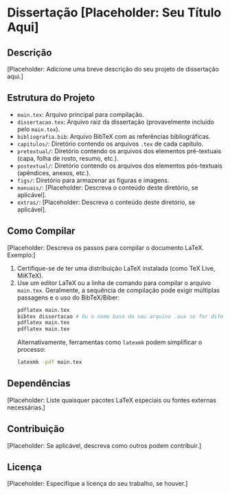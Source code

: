 # Dissertação [Placeholder: Seu Título Aqui]

## Descrição

[Placeholder: Adicione uma breve descrição do seu projeto de dissertação aqui.]

## Estrutura do Projeto

- `main.tex`: Arquivo principal para compilação.
- `dissertacao.tex`: Arquivo raiz da dissertação (provavelmente incluído pelo `main.tex`).
- `bibliografia.bib`: Arquivo BibTeX com as referências bibliográficas.
- `capitulos/`: Diretório contendo os arquivos `.tex` de cada capítulo.
- `pretextual/`: Diretório contendo os arquivos dos elementos pré-textuais (capa, folha de rosto, resumo, etc.).
- `postextual/`: Diretório contendo os arquivos dos elementos pós-textuais (apêndices, anexos, etc.).
- `figs/`: Diretório para armazenar as figuras e imagens.
- `manuais/`: [Placeholder: Descreva o conteúdo deste diretório, se aplicável].
- `extras/`: [Placeholder: Descreva o conteúdo deste diretório, se aplicável].

## Como Compilar

[Placeholder: Descreva os passos para compilar o documento LaTeX. Exemplo:]

1.  Certifique-se de ter uma distribuição LaTeX instalada (como TeX Live, MiKTeX).
2.  Use um editor LaTeX ou a linha de comando para compilar o arquivo `main.tex`. Geralmente, a sequência de compilação pode exigir múltiplas passagens e o uso do BibTeX/Biber:
    ```bash
    pdflatex main.tex
    bibtex dissertacao # Ou o nome base do seu arquivo .aux se for diferente
    pdflatex main.tex
    pdflatex main.tex
    ```
    Alternativamente, ferramentas como `latexmk` podem simplificar o processo:
    ```bash
    latexmk -pdf main.tex
    ```

## Dependências

[Placeholder: Liste quaisquer pacotes LaTeX especiais ou fontes externas necessárias.]

## Contribuição

[Placeholder: Se aplicável, descreva como outros podem contribuir.]

## Licença

[Placeholder: Especifique a licença do seu trabalho, se houver.]
